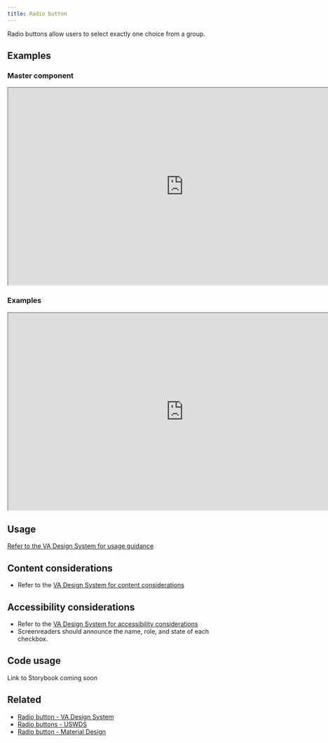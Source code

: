 ```yaml
---
title: Radio button
---
```


Radio buttons allow users to select exactly one choice from a group.

## Examples

### Master component
<iframe width="800" height="450" alt="Image of master component in Figma showing light and dark mode" src="https://www.figma.com/embed?embed_host=share&url=https%3A%2F%2Fwww.figma.com/file/mAMh8vyVgsevAOungfvGN6/%5BNEW%5D-Checkbox-%26-Radio-Buttons?type=design&node-id=1509-7909&mode=design&t=iS5TS46EHWCYCjWn-4" title="Image of master component in Figma showing light and dark mode" allowfullscreen></iframe>

### Examples
<iframe width="800" height="450" alt="Image of component examples in Figma" src="https://www.figma.com/embed?embed_host=share&url=https%3A%2F%2Fwww.figma.com/file/mAMh8vyVgsevAOungfvGN6/%5BNEW%5D-Checkbox-%26-Radio-Buttons?type=design&node-id=1509-7910&mode=design&t=iS5TS46EHWCYCjWn-4" allowfullscreen></iframe>

## Usage

[Refer to the VA Design System for usage guidance](https://design.va.gov/components/form/checkbox)

## Content considerations
* Refer to the [VA Design System for content considerations](https://design.va.gov/components/form/checkbox/#content-considerations)

## Accessibility considerations
* Refer to the [VA Design System for accessibility considerations](https://design.va.gov/components/form/checkbox/#accessibility-considerations)
* Screenreaders should announce the name, role, and state of each checkbox.

## Code usage
Link to Storybook coming soon

## Related
* [Radio button - VA Design System](https://design.va.gov/components/form/radio-button)
* [Radio buttons - USWDS](https://designsystem.digital.gov/components/radio-buttons/)
* [Radio button - Material Design](https://m3.material.io/components/radio-button/overview)